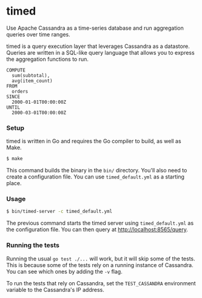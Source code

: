 # timed

Use Apache Cassandra as a time-series database and run aggregation queries over time ranges.

timed is a query execution layer that leverages Cassandra as a datastore.  Queries are written in a SQL-like query language that allows you to express the aggregation functions to run.

```
COMPUTE
  sum(subtotal),
  avg(item_count)
FROM
  orders
SINCE
  2000-01-01T00:00:00Z
UNTIL
  2000-03-01T00:00:00Z
```

### Setup

timed is written in Go and requires the Go compiler to build, as well as Make.

```sh
$ make
```

This command builds the binary in the `bin/` directory.  You'll also need to create a configuration file.  You can use `timed_default.yml` as a starting place.

### Usage

```sh
$ bin/timed-server -c timed_default.yml
```

The previous command starts the timed server using `timed_default.yml` as the configuration file.  You can then query at [http://localhost:8565/query](http://localhost:8565/query).

### Running the tests

Running the usual `go test ./...` will work, but it will skip some of the tests.  This is because some of the tests rely on a running instance of Cassandra.  You can see which ones by adding the `-v` flag.

To run the tests that rely on Cassandra, set the `TEST_CASSANDRA` environment variable to the Cassandra's IP address.
